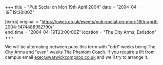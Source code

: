 +++
title = "Pub Social on Mon 19th April 2004"
date = "2004-04-19T19:30:00Z"

[extra]
original = "https://uwcs.co.uk/events/pub-social-on-mon-19th-april-2004-1474488952790/"    
end_time = "2004-04-19T23:00:00Z"
location = "The City Arms, Earlsdon"
+++

We will be alternating between pubs this term with "odd" weeks being The City Arms and "even" weeks The Phantom Coach. If you require a lift from campus email exec@warwickcompsoc.co.uk and we'll try to arrange it.

